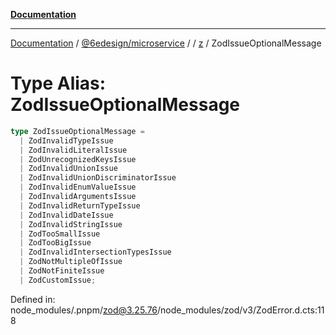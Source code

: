 [**Documentation**](../../../../../README.md)

***

[Documentation](../../../../../README.md) / [@6edesign/microservice](../../../README.md) / [](../../../README.md) / [z](../README.md) / ZodIssueOptionalMessage

# Type Alias: ZodIssueOptionalMessage

```ts
type ZodIssueOptionalMessage = 
  | ZodInvalidTypeIssue
  | ZodInvalidLiteralIssue
  | ZodUnrecognizedKeysIssue
  | ZodInvalidUnionIssue
  | ZodInvalidUnionDiscriminatorIssue
  | ZodInvalidEnumValueIssue
  | ZodInvalidArgumentsIssue
  | ZodInvalidReturnTypeIssue
  | ZodInvalidDateIssue
  | ZodInvalidStringIssue
  | ZodTooSmallIssue
  | ZodTooBigIssue
  | ZodInvalidIntersectionTypesIssue
  | ZodNotMultipleOfIssue
  | ZodNotFiniteIssue
  | ZodCustomIssue;
```

Defined in: node\_modules/.pnpm/zod@3.25.76/node\_modules/zod/v3/ZodError.d.cts:118
